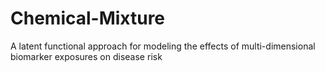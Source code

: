 # Chemical-Mixture
A latent functional approach for modeling the effects of multi-dimensional biomarker exposures on disease risk
